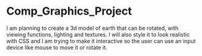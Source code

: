 # Comp_Graphics_Project

I am planning to create a 3d model of earth that can be rotated, with viewing functions, lighting and textures. I will also style it to look realistic with CSS and I am trying to make it interactive so the user can use an input device like mouse to move it or rotate it. 

